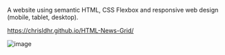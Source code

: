 A website using semantic HTML, CSS Flexbox and responsive web design (mobile, tablet, desktop).

https://chrisldhr.github.io/HTML-News-Grid/

![image](https://user-images.githubusercontent.com/90338393/143772327-9c9017b3-2dc4-4e55-a7a7-a01bf5f7d98c.png)



